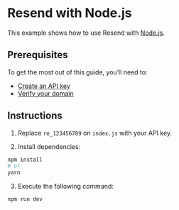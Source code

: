 # Resend with Node.js

This example shows how to use Resend with [Node.js](https://nodejs.org).

## Prerequisites

To get the most out of this guide, you’ll need to:

* [Create an API key](https://resend.com/api-keys)
* [Verify your domain](https://resend.com/domains)

## Instructions

1. Replace `re_123456789` on `index.js` with your API key.

2. Install dependencies:

  ```sh
npm install
# or
yarn
  ```

3. Execute the following command:

  ```sh
npm run dev
  ```